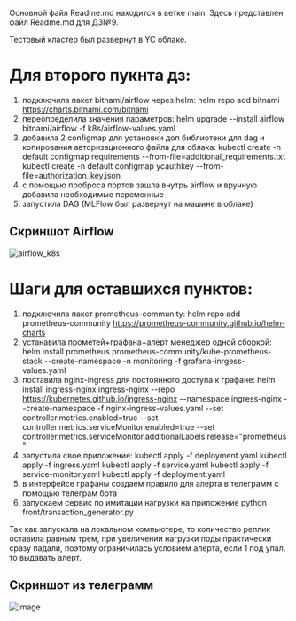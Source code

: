 Основной файл Readme.md находится в ветке main.
Здесь представлен файл Readme.md для ДЗ№9.

Тестовый кластер был развернут в YC облаке. 

# Для второго пукнта дз:
1) подключила пакет bitnami/airflow через helm:
   helm repo add bitnami https://charts.bitnami.com/bitnami
2) переопределила значения параметров:
   helm upgrade --install airflow bitnami/airflow -f k8s/airflow-values.yaml
3) добавила 2 configmap для установки доп библиотеки для dag и копирования авторизационного файла для облака:
  kubectl create -n default configmap requirements --from-file=additional_requirements.txt
  kubectl create -n default configmap ycauthkey --from-file=authorization_key.json
4) c помощью проброса портов зашла внутрь airflow и вручную добавила необходимые переменные
5) запустила DAG (MLFlow был развернут на машине в облаке)

## Скриншот Airflow
![airflow_k8s](https://github.com/user-attachments/assets/e2b8529a-5164-4224-a42b-7fd699a3d909)


# Шаги для оставшихся пунктов:
1) подключила пакет prometheus-community:
   helm repo add prometheus-community https://prometheus-community.github.io/helm-charts
2) устанавила прометей+графана+алерт менеджер одной сборкой:
   helm install prometheus prometheus-community/kube-prometheus-stack --create-namespace -n monitoring -f grafana-inrgess-values.yaml
3) поставила nginx-ingress для постоянного доступа к графане:
   helm install ingress-nginx ingress-nginx --repo https://kubernetes.github.io/ingress-nginx --namespace ingress-nginx --create-namespace -f nginx-ingress-values.yaml --set controller.metrics.enabled=true --set controller.metrics.serviceMonitor.enabled=true --set controller.metrics.serviceMonitor.additionalLabels.release="prometheus"
4) запустила свое приложение:
   kubectl apply -f deployment.yaml
   kubectl apply -f ingress.yaml
   kubectl apply -f service.yaml
   kubectl apply -f service-monitor.yaml
   kubectl apply -f deployment.yaml
6) в интерфейсе графаны создаем правило для алерта в телеграмм с помощью телеграм бота
7) запускаем сервис по имитации нагрузки на приложение
   python front/transaction_generator.py

Так как запускала на локальном компьютере, то количество реплик оставила равным трем, при увеличении нагрузки поды практически сразу падали, поэтому ограничилась условием алерта, если 1 под упал, то выдавать алерт. 

## Скриншот из телеграмм
![image](https://github.com/user-attachments/assets/a4ac3a5e-a01b-4049-be52-34e660316374)


